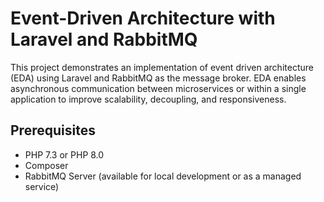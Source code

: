 # Event-Driven Architecture with Laravel and RabbitMQ

This project demonstrates an implementation of event driven architecture (EDA) using Laravel and RabbitMQ as the message broker. EDA enables asynchronous communication between microservices or within a single application to improve scalability, decoupling, and responsiveness.

## Prerequisites
- PHP 7.3 or PHP 8.0
- Composer
- RabbitMQ Server (available for local development or as a managed service)
